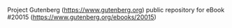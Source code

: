 Project Gutenberg (https://www.gutenberg.org) public repository for eBook #20015 (https://www.gutenberg.org/ebooks/20015)

